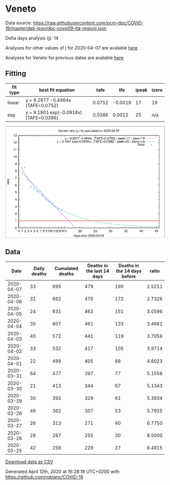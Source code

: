 # Veneto

Data source: https://raw.githubusercontent.com/pcm-dpc/COVID-19/master/dati-json/dpc-covid19-ita-regioni.json

Delta days analysis (j): 14

Analyses for other values of j for 2020-04-07 are avalable [here](../README.md)

Analyses for Veneto for previous dates are avalable [here](../../README.md)

## Fitting 
|fit type|best fit equation|tafe|tfe|ipeak|izero|
|-------|-----|--------|------|---|---|
|linear|y = 8.2977 -0.4464x  [TAFE=0.0752]|0.0752|-0.0019|17|19|
|exp|y = 9.1901 exp(-0.0918x)  [TAFE=0.0386]|0.0386|0.0012|25|n/a|

![Plot](COVID-19_veneto_j14_2020-04-07.png)

## Data
|Date|Daily deaths|Cumulated deaths|Deaths in the last 14 days|Deaths in the 14 days before|ratio|
|----|----------|-----------|-------|--------------------|-----|
|2020-04-07|33|695|479|190|2.5211|
|2020-04-06|31|662|470|172|2.7326|
|2020-04-05|24|631|462|151|3.0596|
|2020-04-04|35|607|461|133|3.4662|
|2020-04-03|40|572|441|119|3.7059|
|2020-04-02|33|532|417|105|3.9714|
|2020-04-01|22|499|405|88|4.6023|
|2020-03-31|64|477|397|77|5.1558|
|2020-03-30|21|413|344|67|5.1343|
|2020-03-29|30|392|329|61|5.3934|
|2020-03-28|49|362|307|53|5.7925|
|2020-03-27|26|313|271|40|6.7750|
|2020-03-26|29|287|255|30|8.5000|
|2020-03-25|42|258|229|27|8.4815|

[Download data as CSV](COVID-19_veneto_j14_2020-04-07.csv)

Generated April 12th, 2020 at 16:28:18 UTC+0200 with https://github.com/robianc/COVID-19
